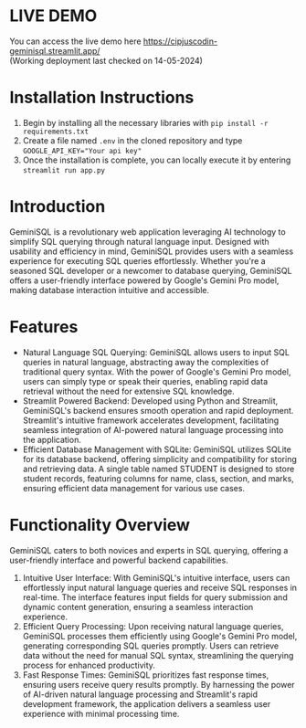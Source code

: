 # LIVE DEMO
You can access the live demo here https://cipjuscodin-geminisql.streamlit.app/    
(Working deployment last checked on 14-05-2024)

# Installation Instructions
1. Begin by installing all the necessary libraries with ```pip install -r requirements.txt```
2. Create a file named ```.env``` in the cloned repository and  type ```GOOGLE_API_KEY="Your api key"```
3. Once the installation is complete, you can locally execute it by entering ```streamlit run app.py```

# Introduction
GeminiSQL is a revolutionary web application leveraging AI technology to simplify SQL querying through natural language input. Designed with usability and efficiency in mind, GeminiSQL provides users with a seamless experience for executing SQL queries effortlessly. Whether you're a seasoned SQL developer or a newcomer to database querying, GeminiSQL offers a user-friendly interface powered by Google's Gemini Pro model, making database interaction intuitive and accessible.

# Features

+ Natural Language SQL Querying: GeminiSQL allows users to input SQL queries in natural language, abstracting away the complexities of traditional query syntax. With the power of Google's Gemini Pro model, users can simply type or speak their queries, enabling rapid data retrieval without the need for extensive SQL knowledge.
+ Streamlit Powered Backend: Developed using Python and Streamlit, GeminiSQL's backend ensures smooth operation and rapid deployment. Streamlit's intuitive framework accelerates development, facilitating seamless integration of AI-powered natural language processing into the application.
+ Efficient Database Management with SQLite: GeminiSQL utilizes SQLite for its database backend, offering simplicity and compatibility for storing and retrieving data. A single table named STUDENT is designed to store student records, featuring columns for name, class, section, and marks, ensuring efficient data management for various use cases.
# Functionality Overview
GeminiSQL caters to both novices and experts in SQL querying, offering a user-friendly interface and powerful backend capabilities.

1. Intuitive User Interface:
With GeminiSQL's intuitive interface, users can effortlessly input natural language queries and receive SQL responses in real-time. The interface features input fields for query submission and dynamic content generation, ensuring a seamless interaction experience.
2. Efficient Query Processing:
Upon receiving natural language queries, GeminiSQL processes them efficiently using Google's Gemini Pro model, generating corresponding SQL queries promptly. Users can retrieve data without the need for manual SQL syntax, streamlining the querying process for enhanced productivity.
3. Fast Response Times:
GeminiSQL prioritizes fast response times, ensuring users receive query results promptly. By harnessing the power of AI-driven natural language processing and Streamlit's rapid development framework, the application delivers a seamless user experience with minimal processing time.
